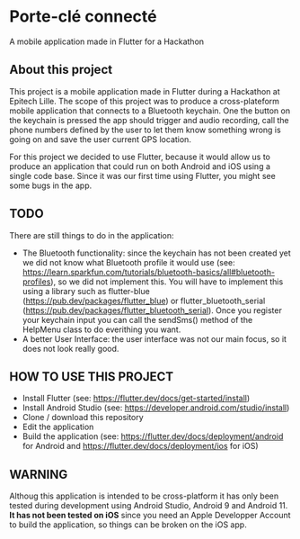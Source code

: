 # Porte-clé connecté

A mobile application made in Flutter for a Hackathon

## About this project

This project is a mobile application made in Flutter during a Hackathon at Epitech Lille. The scope of this project was to produce a cross-plateform mobile application that connects to a Bluetooth keychain. One the button on the keychain is pressed the app should trigger and audio recording, call the phone numbers defined by the user to let them know something wrong is going on and save the user current GPS location.

For this project we decided to use Flutter, because it would allow us to produce an application that could run on both Android and iOS using a single code base. Since it was our first time using Flutter, you might see some bugs in the app.


## TODO

There are still things to do in the application:

- The Bluetooth functionality: since the keychain has not been created yet we did not know what Bluetooth profile it would use (see: https://learn.sparkfun.com/tutorials/bluetooth-basics/all#bluetooth-profiles), so we did not implement this. You will have to implement this using a library such as flutter-blue (https://pub.dev/packages/flutter_blue) or flutter_bluetooth_serial (https://pub.dev/packages/flutter_bluetooth_serial). Once you register your keychain input you can call the sendSms() method of the HelpMenu class to do everithing you want.
- A better User Interface: the user interface was not our main focus, so it does not look really good. 



## HOW TO USE THIS PROJECT

- Install Flutter (see: https://flutter.dev/docs/get-started/install)
- Install Android Studio (see: https://developer.android.com/studio/install)
- Clone / download this repository
- Edit the application
- Build the application (see: https://flutter.dev/docs/deployment/android for Android and https://flutter.dev/docs/deployment/ios for iOS)


## WARNING

Althoug this application is intended to be cross-platform it has only been tested during development using Android Studio, Android 9 and Android 11. **It has not been tested on iOS** since you need an Apple Developper Account to build the application, so things can be broken on the iOS app.